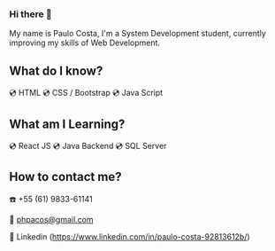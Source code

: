 ### Hi there 👋

My name is Paulo Costa, I'm a System Development student, currently improving my skills of Web Development. 



## What do I know?

   :cd: HTML
   :cd: CSS / Bootstrap
   :cd: Java Script

## What am I Learning?
   
   :cd: React JS
   :cd: Java Backend
   :cd: SQL Server
   
## How to contact me?
   
   :phone: +55 (61) 9833-61141
   
   :email: phpacos@gmail.com
   
   :wrench: Linkedin (https://www.linkedin.com/in/paulo-costa-92813612b/) 
   

